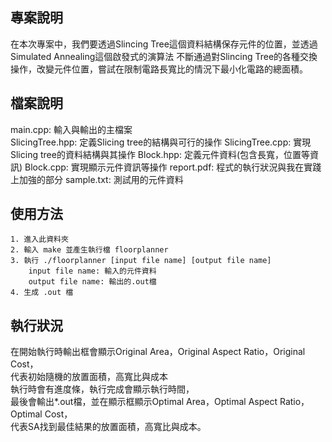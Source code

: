 ## 專案說明
在本次專案中，我們要透過Slincing Tree這個資料結構保存元件的位置，並透過Simulated Annealing這個啟發式的演算法
不斷通過對Slincing Tree的各種交換操作，改變元件位置，嘗試在限制電路長寬比的情況下最小化電路的總面積。
## 檔案說明  
main.cpp: 輸入與輸出的主檔案  
SlicingTree.hpp: 定義Slicing tree的結構與可行的操作
SlicingTree.cpp: 實現Slicing tree的資料結構與其操作
Block.hpp: 定義元件資料(包含長寬，位置等資訊)
Block.cpp: 實現顯示元件資訊等操作
report.pdf: 程式的執行狀況與我在實踐上加強的部分
sample.txt: 測試用的元件資料
## 使用方法
	1. 進入此資料夾
	2. 輸入 make 並產生執行檔 floorplanner
	3. 執行 ./floorplanner [input file name] [output file name]
 		input file name: 輸入的元件資料
   		output file name: 輸出的.out檔
	4. 生成 .out 檔
 
## 執行狀況
在開始執行時輸出框會顯示Original Area，Original Aspect Ratio，Original Cost，  
代表初始隨機的放置面積，高寬比與成本  
執行時會有進度條，執行完成會顯示執行時間，  
最後會輸出*.out檔，並在顯示框顯示Optimal Area，Optimal Aspect Ratio，Optimal Cost，  
代表SA找到最佳結果的放置面積，高寬比與成本。
